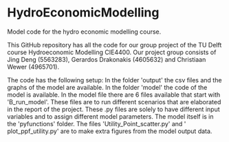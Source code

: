 # HydroEconomicModelling
Model code for the hydro economic modelling course.

This GitHub repository has all the code for our group project of the TU Delft course Hydroeconomic Modelling CIE4400.
Our project group consists of Jing Deng (5563283), Gerardos Drakonakis (4605632) and Christiaan Wewer (4965701).

The code has the following setup:
In the folder 'output' the csv files and the graphs of the model are available. In the folder 'model' the code of the model is available. In the model file there are 6 files available that start with 'B_run_model'. These files are to run different scenarios that are elaborated in the report of the project. These .py files are solely to have different input variables and to assign different model parameters. The model itself is in the 'pyfunctions' folder. The files 'Utility_Point_scatter.py' and '
plot_ppf_utility.py' are to make extra figures from the model output data.
